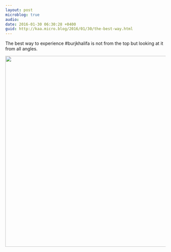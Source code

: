 ```yaml
---
layout: post
microblog: true
audio: 
date: 2016-01-30 06:30:28 +0400
guid: http://kaa.micro.blog/2016/01/30/the-best-way.html
---
```

The best way to experience #burjkhalifa is not from the top but looking at it from all angles.

<img src="https://micro.kaa.bz/uploads/2018/969902dc18.jpg" width="600" height="600" />

